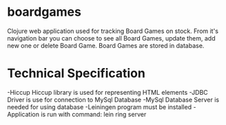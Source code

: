 # boardgames

Clojure web application used for tracking Board Games on stock.
From it's navigation bar you can choose to see all Board Games, update them, 
add new one or delete Board Game. Board Games are stored in database.

# Technical Specification

-Hiccup Hiccup library is used for representing HTML elements
-JDBC Driver is use for connection to MySql Database
-MySql Database Server is needed for using database
-Leiningen program must be installed
-Application is run with command: lein ring server